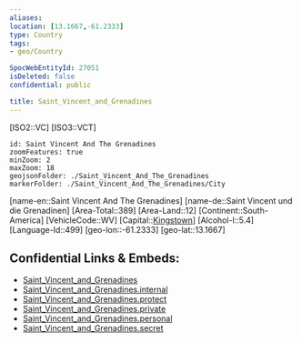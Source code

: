 ```yaml
---
aliases: 
location: [13.1667,-61.2333]
type: Country
tags:
- geo/Country

SpocWebEntityId: 27051
isDeleted: false
confidential: public

title: Saint_Vincent_and_Grenadines
---
```

[ISO2::VC]
[ISO3::VCT]
```leaflet
id: Saint Vincent And The Grenadines
zoomFeatures: true 
minZoom: 2 
maxZoom: 18
geojsonFolder: ./Saint_Vincent_And_The_Grenadines
markerFolder: ./Saint_Vincent_And_The_Grenadines/City
```

[name-en::Saint Vincent And The Grenadines]
[name-de::Saint Vincent und die Grenadinen]
[Area-Total::389]
[Area-Land::12]
[Continent::South-America]
[VehicleCode::WV]
[Capital::[Kingstown](geo/Continent/South-America/Saint_Vincent_and_Grenadines/City/Kingstown.md)]
[Alcohol-l::5.4]
[Language-Id::499]
[geo-lon::-61.2333]
[geo-lat::13.1667]



## Confidential Links & Embeds: 
- [Saint_Vincent_and_Grenadines](../../../../_public/geo/Continent/South-America/Saint_Vincent_and_Grenadines.md) 
- [Saint_Vincent_and_Grenadines.internal](../../../../_internal/geo/Continent/South-America/Saint_Vincent_and_Grenadines.internal.md) 
- [Saint_Vincent_and_Grenadines.protect](../../../../_protect/geo/Continent/South-America/Saint_Vincent_and_Grenadines.protect.md) 
- [Saint_Vincent_and_Grenadines.private](../../../../_private/geo/Continent/South-America/Saint_Vincent_and_Grenadines.private.md) 
- [Saint_Vincent_and_Grenadines.personal](../../../../_personal/geo/Continent/South-America/Saint_Vincent_and_Grenadines.personal.md) 
- [Saint_Vincent_and_Grenadines.secret](../../../../_secret/geo/Continent/South-America/Saint_Vincent_and_Grenadines.secret.md) 
